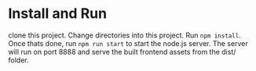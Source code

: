 # Install and Run
clone this project. Change directories into this project. Run `npm install`. Once thats done, run `npm run start` to start the node.js server. The server will run on port 8888 and serve the built frontend assets from the dist/ folder.
